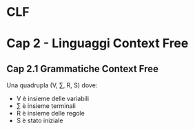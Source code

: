# CLF

# Cap 2 - Linguaggi Context Free

## Cap 2.1 Grammatiche Context Free

Una quadrupla (V, $\sum$, R, S) dove:
- V è insieme delle variabili
- $\sum$ è insieme terminali
- R è insieme delle regole
- S è stato iniziale
